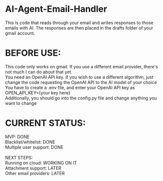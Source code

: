 # AI-Agent-Email-Handler

This is code that reads through your email and writes responses to those emails with AI. The responses are then placed in the drafts folder of your gmail account.

# BEFORE USE:
This code only works on gmail. If you use a different email provider, there's not much I can do about that yet.\
You need an OpenAI API key. If you wish to use a different algorithm, just change the code requesting the OpenAI API to the AI model of your choice\
You have to create a .env file, and enter your OpenAI API key as OPEN_API_KEY={your key here}\
Additionally, you should go into the config.py file and change anything you want to change

# CURRENT STATUS:

MVP: DONE\
Blacklist/whitelist: DONE\
Multiple user support: DONE\
\
NEXT STEPS:\
Running on cloud: WORKING ON IT\
Attachment support: LATER\
Other email providers: LATER
